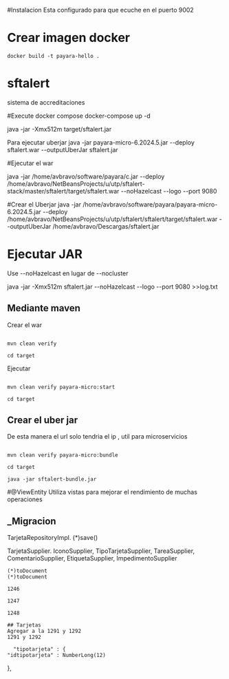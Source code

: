 #Instalacion
Esta configurado para que ecuche en el puerto 9002



# Crear imagen docker
 
```shell
docker build -t payara-hello .

```

# sftalert
sistema de accreditaciones



#Execute docker compose
docker-compose up -d

java -jar -Xmx512m target/sftalert.jar 



Para ejecutar uberjar
java -jar payara-micro-6.2024.5.jar --deploy sftalert.war --outputUberJar sftalert.jar


#Ejecutar el war


java -jar /home/avbravo/software/payara/c.jar  --deploy /home/avbravo/NetBeansProjects/u/utp/sftalert-stack/master/sftalert/target/sftalert.war --noHazelcast --logo --port 9080


#Crear  el Uberjar
java -jar   /home/avbravo/software/payara/payara-micro-6.2024.5.jar --deploy /home/avbravo/NetBeansProjects/u/utp/sftalert/sftalert/target/sftalert.war --outputUberJar /home/avbravo/Descargas/sftalert.jar 



# Ejecutar JAR

Use --noHazelcast en lugar de --nocluster
 
 java -jar -Xmx512m sftalert.jar --noHazelcast --logo --port 9080 >>log.txt


## Mediante maven

Crear el war
```shell

mvn clean verify

cd target

````


Ejecutar 

```shell

mvn clean verify payara-micro:start

cd target

````

## Crear el uber jar

De esta manera el url solo tendria el ip , util para microservicios

```shell

mvn clean verify payara-micro:bundle

cd target

java -jar sftalert-bundle.jar
````

#@ViewEntity
Utiliza vistas para mejorar el rendimiento de muchas operaciones



## _Migracion

TarjetaRepositoryImpl.
   (*)save()

TarjetaSupplier. IconoSupplier, TipoTarjetaSupplier, TareaSupplier, ComentarioSupplier, EtiquetaSupplier, ImpedimentoSupplier

    (*)toDocument
    (*)toDocument
    
    1246
    
    1247
    
    1248
    
    ## Tarjetas
    Agregar a la 1291 y 1292
    1291 y 1292
    
      "tipotarjeta" : {
    "idtipotarjeta" : NumberLong(12)
  },
